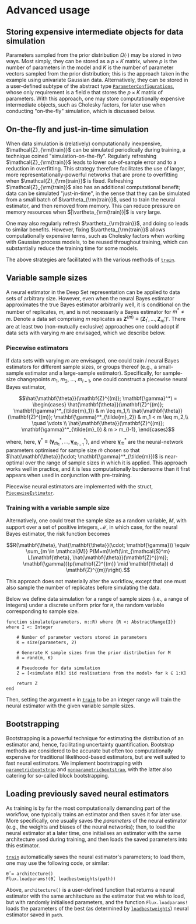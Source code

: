 # Advanced usage

## Storing expensive intermediate objects for data simulation

Parameters sampled from the prior distribution $\Omega(\cdot)$ may be stored in two ways. Most simply, they can be stored as a $p \times K$ matrix, where $p$ is the number of parameters in the model and $K$ is the number of parameter vectors sampled from the prior distribution; this is the approach taken in the example using univariate Gaussian data. Alternatively, they can be stored in a user-defined subtype of the abstract type [`ParameterConfigurations`](@ref), whose only requirement is a field `θ` that stores the $p \times K$ matrix of parameters. With this approach, one may store computationally expensive intermediate objects, such as Cholesky factors, for later use when conducting "on-the-fly" simulation, which is discussed below.

## On-the-fly and just-in-time simulation

When data simulation is (relatively) computationally inexpensive, $\mathcal{Z}_{\rm{train}}$ can be simulated periodically during training, a technique coined "simulation-on-the-fly". Regularly refreshing $\mathcal{Z}_{\rm{train}}$ leads to lower out-of-sample error and to a reduction in overfitting. This strategy therefore facilitates the use of larger, more representationally-powerful networks that are prone to overfitting when $\mathcal{Z}_{\rm{train}}$ is fixed. Refreshing $\mathcal{Z}_{\rm{train}}$ also has an additional computational benefit; data can be simulated "just-in-time", in the sense that they can be simulated from a small batch of $\vartheta_{\rm{train}}$, used to train the neural estimator, and then removed from memory. This can reduce pressure on memory resources when $|\vartheta_{\rm{train}}|$ is very large.

One may also regularly refresh $\vartheta_{\rm{train}}$, and doing so leads to similar benefits. However, fixing $\vartheta_{\rm{train}}$ allows computationally expensive terms, such as Cholesky factors when working with Gaussian process models, to be reused throughout training, which can substantially reduce the training time for some models.  

The above strategies are facilitated with the various methods of [`train`](@ref).


## Variable sample sizes

A neural estimator in the Deep Set representation can be applied to data sets of arbitrary size. However, even when the neural Bayes estimator approximates the true Bayes estimator arbitrarily well, it is conditional on the number of replicates, $m$, and is not necessarily a Bayes estimator for $m^* \ne m$. Denote a data set comprising $m$ replicates as $\mathbf{Z}^{(m)} \equiv (\mathbf{Z}_1', \dots, \mathbf{Z}_m')'$. There are at least two (non-mutually exclusive) approaches one could adopt if data sets with varying $m$ are envisaged, which we describe below.

### Piecewise estimators

If data sets with varying $m$ are envisaged, one could train $l$ neural Bayes estimators for different sample sizes, or groups thereof (e.g., a small-sample estimator and a large-sample estimator).
 Specifically, for sample-size changepoints $m_1$, $m_2$, $\dots$, $m_{l-1}$, one could construct a piecewise neural Bayes estimator,
```math
\hat{\mathbf{\theta}}(\mathbf{Z}^{(m)}; \mathbf{\gamma}^*)
=
\begin{cases}
\hat{\mathbf{\theta}}(\mathbf{Z}^{(m)}; \mathbf{\gamma}^*_{\tilde{m}_1}) & m \leq m_1,\\
\hat{\mathbf{\theta}}(\mathbf{Z}^{(m)}; \mathbf{\gamma}^*_{\tilde{m}_2}) & m_1 < m \leq m_2,\\
\quad \vdots \\
\hat{\mathbf{\theta}}(\mathbf{Z}^{(m)}; \mathbf{\gamma}^*_{\tilde{m}_l}) & m > m_{l-1},
\end{cases}
```
where, here, $\mathbf{\gamma}^* \equiv (\mathbf{\gamma}^*_{\tilde{m}_1}, \dots, \mathbf{\gamma}^*_{\tilde{m}_{l-1}})$, and where $\mathbf{\gamma}^*_{\tilde{m}}$ are the neural-network parameters optimised for sample size $\tilde{m}$ chosen so that $\hat{\mathbf{\theta}}(\cdot; \mathbf{\gamma}^*_{\tilde{m}})$ is near-optimal over the range of sample sizes in which it is applied.
This approach works well in practice, and it is less computationally burdensome than it first appears when used in conjunction with pre-training.

Piecewise neural estimators are implemented with the struct, [`PiecewiseEstimator`](@ref).

### Training with a variable sample size

Alternatively, one could treat the sample size as a random variable, $M$, with support over a set of positive integers, $\mathcal{M}$, in which case, for the neural Bayes estimator, the risk function becomes
```math
R(\mathbf{\theta}, \hat{\mathbf{\theta}}(\cdot; \mathbf{\gamma}))
\equiv
\sum_{m \in \mathcal{M}}
P(M=m)\left(\int_{\mathcal{S}^m}  L(\mathbf{\theta}, \hat{\mathbf{\theta}}(\mathbf{Z}^{(m)}; \mathbf{\gamma}))p(\mathbf{Z}^{(m)} \mid \mathbf{\theta}) d \mathbf{Z}^{(m)}\right).
```
 This approach does not materially alter the workflow, except that one must also sample the number of replicates before simulating the data.

 Below we define data simulation for a range of sample sizes (i.e., a range of integers) under a discrete uniform prior for ``M``, the random variable corresponding to sample size.

```
function simulate(parameters, m::R) where {R <: AbstractRange{I}} where I <: Integer

	# Number of parameter vectors stored in parameters
	K = size(parameters, 2)

	# Generate K sample sizes from the prior distribution for M
	m̃ = rand(m, K)

	# Pseudocode for data simulation
	Z = [<simulate m̃[k] iid realisations from the model> for k ∈ 1:K]

	return Z
end
```

Then, setting the argument `m` in [`train`](@ref) to be an integer range will train the neural estimator with the given variable sample sizes.





## Bootstrapping

Bootstrapping is a powerful technique for estimating the distribution of an estimator and, hence, facilitating uncertainty quantification. Bootstrap methods are considered to be accurate but often too computationally expensive for traditional likelihood-based estimators, but are well suited to fast neural estimators. We implement bootstrapping with  [`parametricbootstrap`](@ref) and [`nonparametricbootstrap`](@ref), with the latter also catering for so-called block bootstrapping.


## Loading previously saved neural estimators

As training is by far the most computationally demanding part of the workflow, one typically trains an estimator and then saves it for later use. More specifically, one usually saves the *parameters* of the neural estimator (e.g., the weights and biases of the neural networks); then, to load the neural estimator at a later time, one initialises an estimator with the same architecture used during training, and then loads the saved parameters into this estimator.

[`train`](@ref) automatically saves the neural estimator's parameters; to load them, one may use the following code, or similar:

```
θ̂ = architecture()
Flux.loadparams!(θ̂, loadbestweights(path))
```

Above, `architecture()` is a user-defined function that returns a neural estimator with the same architecture as the estimator that we wish to load, but with randomly initialised parameters, and the function `Flux.loadparams!` loads the parameters of the best (as determined by [`loadbestweights`](@ref)) neural estimator saved in `path`.
